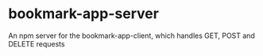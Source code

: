 # bookmark-app-server
An npm server for the bookmark-app-client, which handles GET, POST and DELETE requests

